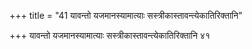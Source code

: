 +++
title = "41 यावन्तो यजमानस्यामात्याः सस्त्रीकास्तावन्त्येकातिरिक्तानि"

+++
यावन्तो यजमानस्यामात्याः सस्त्रीकास्तावन्त्येकातिरिक्तानि ४१